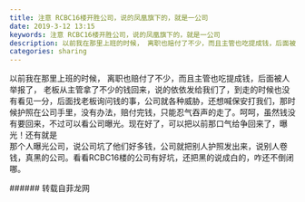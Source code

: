 ```yaml
---
title: 注意 RCBC16楼开胜公司，说的凤凰旗下的，就是一公司
date: 2019-3-12 13:15
keywords: 注意 RCBC16楼开胜公司，说的凤凰旗下的，就是一公司
description: 以前我在那里上班的时候， 离职也赔付了不少，而且主管也吃提成钱，后面被人举报了， 老板从主管拿了不少的钱回来，说的依依发给我们了，到走的时候也没有看见一分，后面找老板询问钱的事，公司就各种威胁，还想喊保安打我们，那时候护照在公司手里，没有办
categories: sharing
---
```

<td class="t_f" id="postmessage_3208766">

以前我在那里上班的时候， 离职也赔付了不少，而且主管也吃提成钱，后面被人举报了， 老板从主管拿了不少的钱回来，说的依依发给我们了，到走的时候也没有看见一分，后面找老板询问钱的事，公司就各种威胁，还想喊保安打我们，那时候护照在公司手里，没有办法，赔付完钱，只能忍气吞声的走了。呵呵，虽然钱没有要回来，不过可以看公司曝光。现在好了，可以把以前那口气给争回来了，曝光！还有就是<br/>
那个人曝光公司，说公司坑了他们好多钱，公司就把别人护照发出来，说别人卷钱，真黑的公司。看看RCBC16楼的公司有好坑，还把黑的说成白的，咋还不倒闭哪。<br/>
<img alt="" border="0" class="zoom" data-cf-modified-8f963946b041ed93463fb6cc-="" file="http://www.flw.ph/data/appbyme/upload/image/201903/12/JIHHgfLIyUgp.jpg" id="aimg_bYPVj" lazyloadthumb="1" onclick="" onmouseover="" src="http://www.flw.ph/data/appbyme/upload/image/201903/12/JIHHgfLIyUgp.jpg"/><br/>
<img alt="" border="0" class="zoom" data-cf-modified-8f963946b041ed93463fb6cc-="" file="http://www.flw.ph/data/appbyme/upload/image/201903/12/5WxCfIUprbZG.jpg" id="aimg_IHYhW" lazyloadthumb="1" onclick="" onmouseover="" src="http://www.flw.ph/data/appbyme/upload/image/201903/12/5WxCfIUprbZG.jpg"/><br/>
<img alt="" border="0" class="zoom" data-cf-modified-8f963946b041ed93463fb6cc-="" file="http://www.flw.ph/data/appbyme/upload/image/201903/12/VJ2809p15as8.jpg" id="aimg_YhQeH" lazyloadthumb="1" onclick="" onmouseover="" src="http://www.flw.ph/data/appbyme/upload/image/201903/12/VJ2809p15as8.jpg"/><br/>
<img alt="" border="0" class="zoom" data-cf-modified-8f963946b041ed93463fb6cc-="" file="http://www.flw.ph/data/appbyme/upload/image/201903/12/JQ0N4VxkpWGC.jpg" id="aimg_DTA8V" lazyloadthumb="1" onclick="" onmouseover="" src="http://www.flw.ph/data/appbyme/upload/image/201903/12/JQ0N4VxkpWGC.jpg"/><br/>
<img alt="" border="0" class="zoom" data-cf-modified-8f963946b041ed93463fb6cc-="" file="http://www.flw.ph/data/appbyme/upload/image/201903/12/Xo3Lk9ZDToNT.jpg" id="aimg_dFlA4" lazyloadthumb="1" onclick="" onmouseover="" src="http://www.flw.ph/data/appbyme/upload/image/201903/12/Xo3Lk9ZDToNT.jpg"/><br/>
<img alt="" border="0" class="zoom" data-cf-modified-8f963946b041ed93463fb6cc-="" file="http://www.flw.ph/data/appbyme/upload/image/201903/12/0vdMb08BZFzz.jpg" id="aimg_TltBz" lazyloadthumb="1" onclick="" onmouseover="" src="http://www.flw.ph/data/appbyme/upload/image/201903/12/0vdMb08BZFzz.jpg"/><br/>
</td>
###### 转载自菲龙网